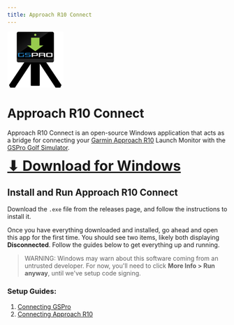 ```yaml
---
title: Approach R10 Connect
---
```


<img src="./images/icon_1024.png" height="128" />

# Approach R10 Connect

Approach R10 Connect is an open-source Windows application that acts as a bridge for connecting your [Garmin Approach R10](https://www.garmin.com/en-US/p/695391) Launch Monitor with the [GSPro Golf Simulator](https://gsprogolf.com/).

<a
  style="font-size:2rem;font-weight:bold;"
  href="https://github.com/dudewheresmycode/gspro-openconnect-approach-r10/releases">⬇ Download for Windows</a>

## Install and Run Approach R10 Connect

Download the `.exe` file from the releases page, and follow the instructions to install it.

Once you have everything downloaded and installed, go ahead and open this app for the first time. You should see two items, likely both displaying **Disconnected**. Follow the guides below to get everything up and running.

> WARNING: Windows may warn about this software coming from an untrusted developer. For now, you'll need to click **More Info > Run anyway**, until we've setup code signing.

### Setup Guides:

1. [Connecting GSPro](./connect-gspro)
1. [Connecting Approach R10](./connect-approach-r10)

